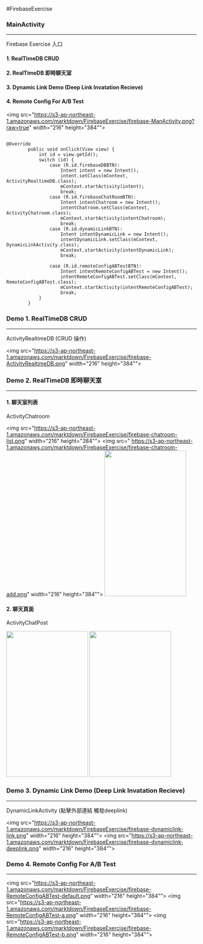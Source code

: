 #FirebaseExercise


### MainActivity
----
Firebase Exercise 入口

#### 1. RealTimeDB CRUD 

#### 2. RealTimeDB 即時聊天室 

#### 3. Dynamic Link Demo (Deep Link Invatation Recieve) 

#### 4. Remote Config For A/B Test

<img src="https://s3-ap-northeast-1.amazonaws.com/marktdown/FirebaseExercise/firebase-ManActivity.png?raw=true"  width="216" height="384"">

<pre><code>
@Override
        public void onClick(View view) {
            int id = view.getId();
            switch (id) {
                case (R.id.firebaseDBBTN):
                    Intent intent = new Intent();
                    intent.setClass(mContext, ActivityRealtimeDB.class);
                    mContext.startActivity(intent);
                    break;
                case (R.id.firebaseChatRoomBTN):
                    Intent intentChatroom = new Intent();
                    intentChatroom.setClass(mContext, ActivityChatroom.class);
                    mContext.startActivity(intentChatroom);
                    break;
                case (R.id.dynamicLinkBTN):
                    Intent intentDynamicLink = new Intent();
                    intentDynamicLink.setClass(mContext, DynamicLinkActivity.class);
                    mContext.startActivity(intentDynamicLink);
                    break;

                case (R.id.remoteConfigABTestBTN):
                    Intent intentRemoteConfigABTest = new Intent();
                    intentRemoteConfigABTest.setClass(mContext, RemoteConfigABTest.class);
                    mContext.startActivity(intentRemoteConfigABTest);
                    break;
            }
        }
</code></pre>



### Demo 1. RealTimeDB CRUD 
----

ActivityRealtimeDB (CRUD 操作)

<img src="https://s3-ap-northeast-1.amazonaws.com/marktdown/FirebaseExercise/firebase-ActivityRealtimeDB.png"  width="216" height="384"">



### Demo 2. RealTimeDB 即時聊天室
----

#### 1. 聊天室列表 
ActivityChatroom

<img src="https://s3-ap-northeast-1.amazonaws.com/marktdown/FirebaseExercise/firebase-chatroom-list.png"  width="216" height="384"">
<img src="	https://s3-ap-northeast-1.amazonaws.com/marktdown/FirebaseExercise/firebase-chatroom-add.png"  width="216" height="384"">
<img src="https://s3-ap-northeast-1.amazonaws.com/marktdown/FirebaseExercise/firebase-chatroom-nickname.png"  width="216" height="384">

#### 2. 聊天頁面 
ActivityChatPost

<img src="https://s3-ap-northeast-1.amazonaws.com/marktdown/FirebaseExercise/firebase-chat-alice.png"  width="216" height="384">
<img src="https://s3-ap-northeast-1.amazonaws.com/marktdown/FirebaseExercise/firebase-chat-kenneth.png"  width="216" height="384">


### Demo 3. Dynamic Link Demo (Deep Link Invatation Recieve)
----

DynamicLinkActivity (點擊外部連結 觸發deeplink)

<img src="https://s3-ap-northeast-1.amazonaws.com/marktdown/FirebaseExercise/firebase-dynamiclink-link.png"  width="216" height="384"">
<img src="https://s3-ap-northeast-1.amazonaws.com/marktdown/FirebaseExercise/firebase-dynamiclink-deeplink.png"  width="216" height="384"">


### Demo 4. Remote Config For A/B Test
----

<img src="https://s3-ap-northeast-1.amazonaws.com/marktdown/FirebaseExercise/firebase-RemoteConfigABTest-default.png"  width="216" height="384"">
<img src="https://s3-ap-northeast-1.amazonaws.com/marktdown/FirebaseExercise/firebase-RemoteConfigABTest-a.png"  width="216" height="384"">
<img src="https://s3-ap-northeast-1.amazonaws.com/marktdown/FirebaseExercise/firebase-RemoteConfigABTest-b.png"  width="216" height="384"">

